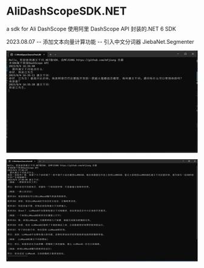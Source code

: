 # AliDashScopeSDK.NET
a sdk for Ali DashScope
使用阿里 DashScope API 封装的.NET 6 SDK

2023.08.07
-- 添加文本向量计算功能
-- 引入中文分词器 JiebaNet.Segmenter

![image](https://github.com/mfjiang/AliDashScopeSDK.NET/blob/main/docs/demo1.png)

![image](https://github.com/mfjiang/AliDashScopeSDK.NET/blob/main/docs/demo2.png)
